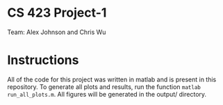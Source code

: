 # CS 423 Project-1
Team: Alex Johnson and Chris Wu

# Instructions
All of the code for this project was written in matlab and is present in this repository.
To generate all plots and results, run the function ```matlab run_all_plots.m```. All figures will be generated in the output/ directory.

